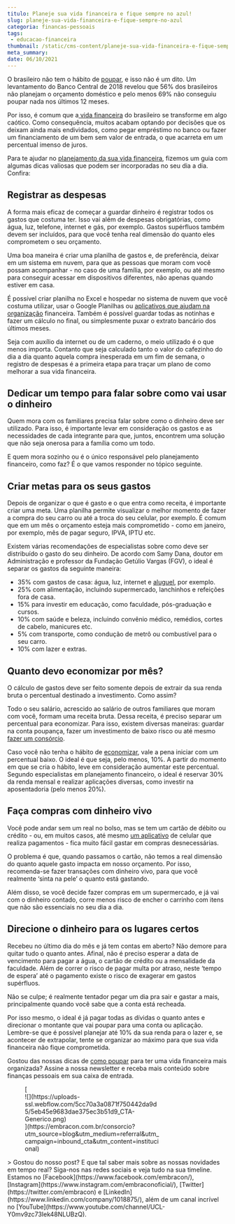 ```yaml
---
titulo: Planeje sua vida financeira e fique sempre no azul!
slug: planeje-sua-vida-financeira-e-fique-sempre-no-azul
categoria: financas-pessoais
tags:
 - educacao-financeira
thumbnail: /static/cms-content/planeje-sua-vida-financeira-e-fique-sempre-no-azul.jpeg
meta_summary: 
date: 06/10/2021
---
```

O brasileiro não tem o hábito de [poupar](https://www.embracon.com.br/blog/guardar-poupar-ou-investir-qual-a-diferenca-entre-os-termos), e isso não é um dito. Um levantamento do Banco Central de 2018 revelou que 56% dos brasileiros não planejam o orçamento doméstico e pelo menos 69% não conseguiu poupar nada nos últimos 12 meses.

Por isso, é comum que a[ vida financeira](https://www.embracon.com.br/blog/como-sair-do-vermelho-em-2019) do brasileiro se transforme em algo caótico. Como consequência, muitos acabam optando por decisões que os deixam ainda mais endividados, como pegar empréstimo no banco ou fazer um financiamento de um bem sem valor de entrada, o que acarreta em um percentual imenso de juros.

Para te ajudar no [planejamento da sua vida financeira](https://www.embracon.com.br/blog/guardar-poupar-ou-investir-qual-a-diferenca-entre-os-termos), fizemos um guia com algumas dicas valiosas que podem ser incorporadas no seu dia a dia. Confira:

Registrar as despesas
---------------------

A forma mais eficaz de começar a guardar dinheiro é registrar todos os gastos que costuma ter. Isso vai além de despesas obrigatórias, como água, luz, telefone, internet e gás, por exemplo. Gastos supérfluos também devem ser incluídos, para que você tenha real dimensão do quanto eles comprometem o seu orçamento.

Uma boa maneira é criar uma planilha de gastos e, de preferência, deixar em um sistema em nuvem, para que as pessoas que moram com você possam acompanhar - no caso de uma família, por exemplo, ou até mesmo para conseguir acessar em dispositivos diferentes, não apenas quando estiver em casa.

É possível criar planilha no Excel e hospedar no sistema de nuvem que você costuma utilizar, usar o Google Planilhas ou [aplicativos que ajudam na organização](https://www.embracon.com.br/blog/4-aplicativos-de-financas-para-te-ajudar-a-economizar-mais-dinheiro) financeira. Também é possível guardar todas as notinhas e fazer um cálculo no final, ou simplesmente puxar o extrato bancário dos últimos meses.

Seja com auxílio da internet ou de um caderno, o meio utilizado é o que menos importa. Contanto que seja calculado tanto o valor do cafezinho do dia a dia quanto aquela compra inesperada em um fim de semana, o registro de despesas é a primeira etapa para traçar um plano de como melhorar a sua vida financeira.

Dedicar um tempo para falar sobre como vai usar o dinheiro
----------------------------------------------------------

Quem mora com os familiares precisa falar sobre como o dinheiro deve ser utilizado. Para isso, é importante levar em consideração os gastos e as necessidades de cada integrante para que, juntos, encontrem uma solução que não seja onerosa para a família como um todo.

E quem mora sozinho ou é o único responsável pelo planejamento financeiro, como faz? É o que vamos responder no tópico seguinte.

Criar metas para os seus gastos
-------------------------------

Depois de organizar o que é gasto e o que entra como receita, é importante criar uma meta. Uma planilha permite visualizar o melhor momento de fazer a compra do seu carro ou até a troca do seu celular, por exemplo. É comum que em um mês o orçamento esteja mais comprometido - como em janeiro, por exemplo, mês de pagar seguro, IPVA, IPTU etc.

Existem várias recomendações de especialistas sobre como deve ser distribuído o gasto do seu dinheiro. De acordo com Samy Dana, doutor em Administração e professor da Fundação Getúlio Vargas (FGV), o ideal é separar os gastos da seguinte maneira:

- 35% com gastos de casa: água, luz, internet e [aluguel](https://www.embracon.com.br/blog/como-sair-do-aluguel-definitivamente), por exemplo.
- 25% com alimentação, incluindo supermercado, lanchinhos e refeições fora de casa.
- 15% para investir em educação, como faculdade, pós-graduação e cursos.
- 10% com saúde e beleza, incluindo convênio médico, remédios, cortes de cabelo, manicures etc.
- 5% com transporte, como condução de metrô ou combustível para o seu carro.
- 10% com lazer e extras.

Quanto devo economizar por mês?
-------------------------------

O cálculo de gastos deve ser feito somente depois de extrair da sua renda bruta o percentual destinado a investimento. Como assim?

Todo o seu salário, acrescido ao salário de outros familiares que moram com você, formam uma receita bruta. Dessa receita, é preciso separar um percentual para economizar. Para isso, existem diversas maneiras: guardar na conta poupança, fazer um investimento de baixo risco ou até mesmo [fazer um consórcio](https://www.embracon.com.br/blog/financiamento-ou-consorcio-o-que-e-melhor-na-compra-de-um-imovel).

Caso você não tenha o hábito de [economizar](https://www.embracon.com.br/blog/5-erros-que-voce-deve-evitar-para-conseguir-economizar-dinheiro), vale a pena iniciar com um percentual baixo. O ideal é que seja, pelo menos, 10%. A partir do momento em que se cria o hábito, leve em consideração aumentar este percentual. Segundo especialistas em planejamento financeiro, o ideal é reservar 30% da renda mensal e realizar aplicações diversas, como investir na aposentadoria (pelo menos 20%).

Faça compras com dinheiro vivo
------------------------------

Você pode andar sem um real no bolso, mas se tem um cartão de débito ou crédito - ou, em muitos casos, até mesmo [um aplicativo](https://www.embracon.com.br/blog/4-aplicativos-de-financas-para-te-ajudar-a-economizar-mais-dinheiro) de celular que realiza pagamentos - fica muito fácil gastar em compras desnecessárias.

O problema é que, quando passamos o cartão, não temos a real dimensão do quanto aquele gasto impacta em nosso orçamento. Por isso, recomenda-se fazer transações com dinheiro vivo, para que você realmente ‘sinta na pele’ o quanto está gastando.

Além disso, se você decide fazer compras em um supermercado, e já vai com o dinheiro contado, corre menos risco de encher o carrinho com itens que não são essenciais no seu dia a dia.

Direcione o dinheiro para os lugares certos
-------------------------------------------

Recebeu no último dia do mês e já tem contas em aberto? Não demore para quitar tudo o quanto antes. Afinal, não é preciso esperar a data de vencimento para pagar a água, o cartão de crédito ou a mensalidade da faculdade. Além de correr o risco de pagar multa por atraso, neste ‘tempo de espera’ até o pagamento existe o risco de exagerar em gastos supérfluos.

Não se culpe; é realmente tentador pegar um dia pra sair e gastar a mais, principalmente quando você sabe que a conta está recheada.

Por isso mesmo, o ideal é já pagar todas as dívidas o quanto antes e direcionar o montante que vai poupar para uma conta ou aplicação. Lembre-se que é possível planejar até 10% da sua renda para o lazer e, se acontecer de extrapolar, tente se organizar ao máximo para que sua vida financeira não fique comprometida.

Gostou das nossas dicas de [como poupar](https://www.embracon.com.br/blog/guardar-poupar-ou-investir-qual-a-diferenca-entre-os-termos) para ter uma vida financeira mais organizada? Assine a nossa newsletter e receba mais conteúdo sobre finanças pessoais em sua caixa de entrada.

<figure class="w-richtext-figure-type-image w-richtext-align-center" style="max-width:310px">[<div>![](https://uploads-ssl.webflow.com/5cc70a3a0871f750442da9d5/5eb45e9683dae375ec3b51d9_CTA-Generico.png)</div>](https://embracon.com.br/consorcio?utm_source=blog&utm_medium=referral&utm_campaign=inbound_cta&utm_content=institucional)</figure>> Gostou do nosso post? E que tal saber mais sobre as nossas novidades em tempo real? Siga-nos nas redes sociais e veja tudo na sua timeline. Estamos no [Facebook](https://www.facebook.com/embracon/), [Instagram](https://www.instagram.com/embraconoficial/), [Twitter](https://twitter.com/embracon) e [LinkedIn](https://www.linkedin.com/company/1018875/), além de um canal incrível no [YouTube](https://www.youtube.com/channel/UCL-Y0mv9zc73Iek48NLUBzQ).

‍
